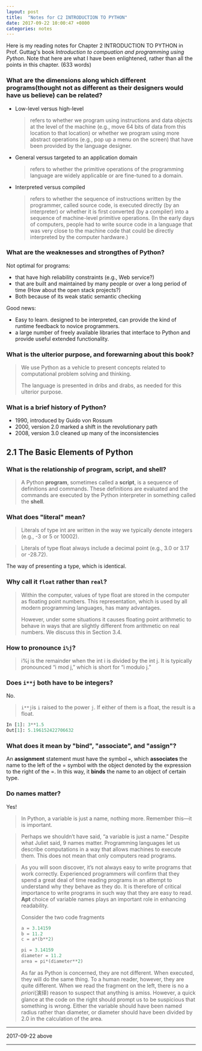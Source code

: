 ```yaml
---
layout: post
title:  "Notes for C2 INTRODUCTION TO PYTHON"
date: 2017-09-22 10:00:47 +0800
categories: notes
---
```


Here is my reading notes for Chapter 2 INTRODUCTION TO PYTHON in Prof. Guttag's book *Introduction to compuation and programming using Python*. Note that here are what I have been enlightened, rather than all the points in this chapter. (633 words)

### What are the dimensions along which different programs(thought not as different as their designers would have us believe) can be related?

* Low-level versus high-level

  > refers to whether we program using instructions and data objects at the level of the machine (e.g., move 64 bits of data from this location to that location) or whether we program using more abstract operations (e.g., pop up a menu on the screen) that have been provided by the language designer.

* General versus targeted to an application domain

  > refers to whether the primitive operations of the programming language are widely applicable or are fine-tuned to a domain.

* Interpreted versus compiled

  > refers to whether the sequence of instructions written by the programmer, called source code, is executed directly (by an interpreter) or whether it is first converted (by a compiler) into a sequence of machine-level primitive operations. (In the early days of computers, people had to write source code in a language that was very close to the machine code that could be directly interpreted by the computer hardware.)

### What are the weaknesses and strongthes of Python?

Not optimal for programs:

* that have high reliability constraints (e.g., Web service?)
* that are built and maintained by many people or over a long period of time (How about the open stack projects?)
* Both because of its weak static semantic checking

Good news:

* Easy to learn. designed to be interpreted, can provide the kind of runtime feedback to novice programmers.
* a large number of freely available libraries that interface to Python and provide useful extended functionality.

### What is the ulterior purpose, and forewarning about this book?

> We use Python as a vehicle to present concepts related to computational problem solving and thinking. 
>
> The language is presented in dribs and drabs, as needed for this ulterior purpose.

### What is a brief history of Python?

* 1990, introduced by Guido von Rossum
* 2000, version 2.0 marked a shift in the revolutionary path
* 2008, version 3.0 cleaned up many of the inconsistencies

## 2.1 The Basic Elements of Python

### What is the relationship of program, script, and shell?

> A Python **program**, sometimes called a **script**, is a sequence of definitions and commands. These definitions are evaluated and the commands are executed by the Python interpreter in something called the **shell**.

### What does "literal" mean?

> Literals of type int are written in the way we typically denote integers (e.g., -3 or 5 or 10002).

> Literals of type float always include a decimal point (e.g., 3.0 or 3.17 or -28.72).

The way of presenting a type, which is identical.

### Why call it `float` rather than `real`?

> Within the computer, values of type float are stored in the computer as floating point numbers. This representation, which is used by all modern programming languages, has many advantages. 
>
> However, under some situations it causes floating point arithmetic to behave in ways that are slightly different from arithmetic on real numbers. We discuss this in Section 3.4.

### How to pronounce `i%j`?

> i%j is the remainder when the int i is divided by the int j. It is typically pronounced “i mod j,” which is short for “i modulo j.”

### Does `i**j` both have to be integers?

No. 

> `i**j`is `i` raised to the power `j`. If either of them is a float, the result is a float.

``` Python
In [1]: 3**1.5
Out[1]: 5.196152422706632
```

### What does it mean by "bind", "associate", and "assign"?

An **assignment** statement must have the symbol `=`, which **associates** the name to the left of the = symbol with the object denoted by the expression to the right of the =. In this way, it **binds** the name to an object of certain type. 

### Do names matter?

Yes!

> In Python, a variable is just a name, nothing more. Remember this—it is important.

> Perhaps we shouldn’t have said, “a variable is just a name.” Despite what Juliet said, 9 names matter. Programming languages let us describe computations in a way that allows machines to execute them. This does not mean that only computers read programs.

> As you will soon discover, it’s not always easy to write programs that work correctly. Experienced programmers will confirm that they spend a great deal of time reading programs in an attempt to understand why they behave as they do. It is therefore of critical importance to write programs in such way that they are easy to read. **Apt** choice of variable names plays an important role in enhancing readability.
>
> Consider the two code fragments
> ``` Python
> a = 3.14159
> b = 11.2
> c = a*(b**2)
>
> pi = 3.14159
> diameter = 11.2
> area = pi*(diameter**2)
> ```
>
> As far as Python is concerned, they are not different. When executed, they will do the same thing. To a human reader, however, they are quite different. When we read the fragment on the left, there is no a *priori*(演绎) reason to suspect that anything is amiss. However, a quick glance at the code on the right should prompt us to be suspicious that something is wrong. Either the variable should have been named radius rather than diameter, or diameter should have been divided by 2.0 in the calculation of the area.

---

2017-09-22 above

---

